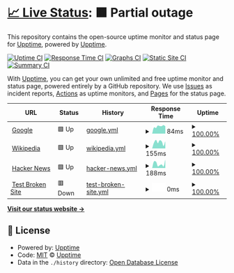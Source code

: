 # [📈 Live Status](https://upptime.github.io/upptime): <!--live status--> **🟧 Partial outage**

This repository contains the open-source uptime monitor and status page for [Upptime](https://upptime.js.org), powered by [Upptime](https://github.com/upptime/upptime).

[![Uptime CI](https://github.com/AvengersCodeLovers/sal-uptime/workflows/Uptime%20CI/badge.svg)](https://github.com/AvengersCodeLovers/sal-uptime/actions?query=workflow%3A%22Uptime+CI%22)
[![Response Time CI](https://github.com/AvengersCodeLovers/sal-uptime/workflows/Response%20Time%20CI/badge.svg)](https://github.com/AvengersCodeLovers/sal-uptime/actions?query=workflow%3A%22Response+Time+CI%22)
[![Graphs CI](https://github.com/AvengersCodeLovers/sal-uptime/workflows/Graphs%20CI/badge.svg)](https://github.com/AvengersCodeLovers/sal-uptime/actions?query=workflow%3A%22Graphs+CI%22)
[![Static Site CI](https://github.com/AvengersCodeLovers/sal-uptime/workflows/Static%20Site%20CI/badge.svg)](https://github.com/AvengersCodeLovers/sal-uptime/actions?query=workflow%3A%22Static+Site+CI%22)
[![Summary CI](https://github.com/AvengersCodeLovers/sal-uptime/workflows/Summary%20CI/badge.svg)](https://github.com/AvengersCodeLovers/sal-uptime/actions?query=workflow%3A%22Summary+CI%22)

With [Upptime](https://upptime.js.org), you can get your own unlimited and free uptime monitor and status page, powered entirely by a GitHub repository. We use [Issues](https://github.com/upptime/upptime/issues) as incident reports, [Actions](https://github.com/AvengersCodeLovers/sal-uptime/actions) as uptime monitors, and [Pages](https://upptime.github.io/upptime) for the status page.

<!--start: status pages-->
<!-- This summary is generated by Upptime (https://github.com/upptime/upptime) -->
<!-- Do not edit this manually, your changes will be overwritten -->
<!-- prettier-ignore -->
| URL | Status | History | Response Time | Uptime |
| --- | ------ | ------- | ------------- | ------ |
| <img alt="" src="https://favicons.githubusercontent.com/www.google.com" height="13"> [Google](https://www.google.com) | 🟩 Up | [google.yml](https://github.com/AvengersCodeLovers/sal-uptime/commits/HEAD/history/google.yml) | <details><summary><img alt="Response time graph" src="./graphs/google/response-time-week.png" height="20"> 84ms</summary><br><a href="https://AvengersCodeLovers.github.io/sal-uptime/history/google"><img alt="Response time 84" src="https://img.shields.io/endpoint?url=https%3A%2F%2Fraw.githubusercontent.com%2FAvengersCodeLovers%2Fsal-uptime%2FHEAD%2Fapi%2Fgoogle%2Fresponse-time.json"></a><br><a href="https://AvengersCodeLovers.github.io/sal-uptime/history/google"><img alt="24-hour response time 84" src="https://img.shields.io/endpoint?url=https%3A%2F%2Fraw.githubusercontent.com%2FAvengersCodeLovers%2Fsal-uptime%2FHEAD%2Fapi%2Fgoogle%2Fresponse-time-day.json"></a><br><a href="https://AvengersCodeLovers.github.io/sal-uptime/history/google"><img alt="7-day response time 84" src="https://img.shields.io/endpoint?url=https%3A%2F%2Fraw.githubusercontent.com%2FAvengersCodeLovers%2Fsal-uptime%2FHEAD%2Fapi%2Fgoogle%2Fresponse-time-week.json"></a><br><a href="https://AvengersCodeLovers.github.io/sal-uptime/history/google"><img alt="30-day response time 84" src="https://img.shields.io/endpoint?url=https%3A%2F%2Fraw.githubusercontent.com%2FAvengersCodeLovers%2Fsal-uptime%2FHEAD%2Fapi%2Fgoogle%2Fresponse-time-month.json"></a><br><a href="https://AvengersCodeLovers.github.io/sal-uptime/history/google"><img alt="1-year response time 84" src="https://img.shields.io/endpoint?url=https%3A%2F%2Fraw.githubusercontent.com%2FAvengersCodeLovers%2Fsal-uptime%2FHEAD%2Fapi%2Fgoogle%2Fresponse-time-year.json"></a></details> | <details><summary><a href="https://AvengersCodeLovers.github.io/sal-uptime/history/google">100.00%</a></summary><a href="https://AvengersCodeLovers.github.io/sal-uptime/history/google"><img alt="All-time uptime 100.00%" src="https://img.shields.io/endpoint?url=https%3A%2F%2Fraw.githubusercontent.com%2FAvengersCodeLovers%2Fsal-uptime%2FHEAD%2Fapi%2Fgoogle%2Fuptime.json"></a><br><a href="https://AvengersCodeLovers.github.io/sal-uptime/history/google"><img alt="24-hour uptime 100.00%" src="https://img.shields.io/endpoint?url=https%3A%2F%2Fraw.githubusercontent.com%2FAvengersCodeLovers%2Fsal-uptime%2FHEAD%2Fapi%2Fgoogle%2Fuptime-day.json"></a><br><a href="https://AvengersCodeLovers.github.io/sal-uptime/history/google"><img alt="7-day uptime 100.00%" src="https://img.shields.io/endpoint?url=https%3A%2F%2Fraw.githubusercontent.com%2FAvengersCodeLovers%2Fsal-uptime%2FHEAD%2Fapi%2Fgoogle%2Fuptime-week.json"></a><br><a href="https://AvengersCodeLovers.github.io/sal-uptime/history/google"><img alt="30-day uptime 100.00%" src="https://img.shields.io/endpoint?url=https%3A%2F%2Fraw.githubusercontent.com%2FAvengersCodeLovers%2Fsal-uptime%2FHEAD%2Fapi%2Fgoogle%2Fuptime-month.json"></a><br><a href="https://AvengersCodeLovers.github.io/sal-uptime/history/google"><img alt="1-year uptime 100.00%" src="https://img.shields.io/endpoint?url=https%3A%2F%2Fraw.githubusercontent.com%2FAvengersCodeLovers%2Fsal-uptime%2FHEAD%2Fapi%2Fgoogle%2Fuptime-year.json"></a></details>
| <img alt="" src="https://favicons.githubusercontent.com/en.wikipedia.org" height="13"> [Wikipedia](https://en.wikipedia.org) | 🟩 Up | [wikipedia.yml](https://github.com/AvengersCodeLovers/sal-uptime/commits/HEAD/history/wikipedia.yml) | <details><summary><img alt="Response time graph" src="./graphs/wikipedia/response-time-week.png" height="20"> 155ms</summary><br><a href="https://AvengersCodeLovers.github.io/sal-uptime/history/wikipedia"><img alt="Response time 155" src="https://img.shields.io/endpoint?url=https%3A%2F%2Fraw.githubusercontent.com%2FAvengersCodeLovers%2Fsal-uptime%2FHEAD%2Fapi%2Fwikipedia%2Fresponse-time.json"></a><br><a href="https://AvengersCodeLovers.github.io/sal-uptime/history/wikipedia"><img alt="24-hour response time 155" src="https://img.shields.io/endpoint?url=https%3A%2F%2Fraw.githubusercontent.com%2FAvengersCodeLovers%2Fsal-uptime%2FHEAD%2Fapi%2Fwikipedia%2Fresponse-time-day.json"></a><br><a href="https://AvengersCodeLovers.github.io/sal-uptime/history/wikipedia"><img alt="7-day response time 155" src="https://img.shields.io/endpoint?url=https%3A%2F%2Fraw.githubusercontent.com%2FAvengersCodeLovers%2Fsal-uptime%2FHEAD%2Fapi%2Fwikipedia%2Fresponse-time-week.json"></a><br><a href="https://AvengersCodeLovers.github.io/sal-uptime/history/wikipedia"><img alt="30-day response time 155" src="https://img.shields.io/endpoint?url=https%3A%2F%2Fraw.githubusercontent.com%2FAvengersCodeLovers%2Fsal-uptime%2FHEAD%2Fapi%2Fwikipedia%2Fresponse-time-month.json"></a><br><a href="https://AvengersCodeLovers.github.io/sal-uptime/history/wikipedia"><img alt="1-year response time 155" src="https://img.shields.io/endpoint?url=https%3A%2F%2Fraw.githubusercontent.com%2FAvengersCodeLovers%2Fsal-uptime%2FHEAD%2Fapi%2Fwikipedia%2Fresponse-time-year.json"></a></details> | <details><summary><a href="https://AvengersCodeLovers.github.io/sal-uptime/history/wikipedia">100.00%</a></summary><a href="https://AvengersCodeLovers.github.io/sal-uptime/history/wikipedia"><img alt="All-time uptime 100.00%" src="https://img.shields.io/endpoint?url=https%3A%2F%2Fraw.githubusercontent.com%2FAvengersCodeLovers%2Fsal-uptime%2FHEAD%2Fapi%2Fwikipedia%2Fuptime.json"></a><br><a href="https://AvengersCodeLovers.github.io/sal-uptime/history/wikipedia"><img alt="24-hour uptime 100.00%" src="https://img.shields.io/endpoint?url=https%3A%2F%2Fraw.githubusercontent.com%2FAvengersCodeLovers%2Fsal-uptime%2FHEAD%2Fapi%2Fwikipedia%2Fuptime-day.json"></a><br><a href="https://AvengersCodeLovers.github.io/sal-uptime/history/wikipedia"><img alt="7-day uptime 100.00%" src="https://img.shields.io/endpoint?url=https%3A%2F%2Fraw.githubusercontent.com%2FAvengersCodeLovers%2Fsal-uptime%2FHEAD%2Fapi%2Fwikipedia%2Fuptime-week.json"></a><br><a href="https://AvengersCodeLovers.github.io/sal-uptime/history/wikipedia"><img alt="30-day uptime 100.00%" src="https://img.shields.io/endpoint?url=https%3A%2F%2Fraw.githubusercontent.com%2FAvengersCodeLovers%2Fsal-uptime%2FHEAD%2Fapi%2Fwikipedia%2Fuptime-month.json"></a><br><a href="https://AvengersCodeLovers.github.io/sal-uptime/history/wikipedia"><img alt="1-year uptime 100.00%" src="https://img.shields.io/endpoint?url=https%3A%2F%2Fraw.githubusercontent.com%2FAvengersCodeLovers%2Fsal-uptime%2FHEAD%2Fapi%2Fwikipedia%2Fuptime-year.json"></a></details>
| <img alt="" src="https://favicons.githubusercontent.com/news.ycombinator.com" height="13"> [Hacker News](https://news.ycombinator.com) | 🟩 Up | [hacker-news.yml](https://github.com/AvengersCodeLovers/sal-uptime/commits/HEAD/history/hacker-news.yml) | <details><summary><img alt="Response time graph" src="./graphs/hacker-news/response-time-week.png" height="20"> 188ms</summary><br><a href="https://AvengersCodeLovers.github.io/sal-uptime/history/hacker-news"><img alt="Response time 188" src="https://img.shields.io/endpoint?url=https%3A%2F%2Fraw.githubusercontent.com%2FAvengersCodeLovers%2Fsal-uptime%2FHEAD%2Fapi%2Fhacker-news%2Fresponse-time.json"></a><br><a href="https://AvengersCodeLovers.github.io/sal-uptime/history/hacker-news"><img alt="24-hour response time 188" src="https://img.shields.io/endpoint?url=https%3A%2F%2Fraw.githubusercontent.com%2FAvengersCodeLovers%2Fsal-uptime%2FHEAD%2Fapi%2Fhacker-news%2Fresponse-time-day.json"></a><br><a href="https://AvengersCodeLovers.github.io/sal-uptime/history/hacker-news"><img alt="7-day response time 188" src="https://img.shields.io/endpoint?url=https%3A%2F%2Fraw.githubusercontent.com%2FAvengersCodeLovers%2Fsal-uptime%2FHEAD%2Fapi%2Fhacker-news%2Fresponse-time-week.json"></a><br><a href="https://AvengersCodeLovers.github.io/sal-uptime/history/hacker-news"><img alt="30-day response time 188" src="https://img.shields.io/endpoint?url=https%3A%2F%2Fraw.githubusercontent.com%2FAvengersCodeLovers%2Fsal-uptime%2FHEAD%2Fapi%2Fhacker-news%2Fresponse-time-month.json"></a><br><a href="https://AvengersCodeLovers.github.io/sal-uptime/history/hacker-news"><img alt="1-year response time 188" src="https://img.shields.io/endpoint?url=https%3A%2F%2Fraw.githubusercontent.com%2FAvengersCodeLovers%2Fsal-uptime%2FHEAD%2Fapi%2Fhacker-news%2Fresponse-time-year.json"></a></details> | <details><summary><a href="https://AvengersCodeLovers.github.io/sal-uptime/history/hacker-news">100.00%</a></summary><a href="https://AvengersCodeLovers.github.io/sal-uptime/history/hacker-news"><img alt="All-time uptime 100.00%" src="https://img.shields.io/endpoint?url=https%3A%2F%2Fraw.githubusercontent.com%2FAvengersCodeLovers%2Fsal-uptime%2FHEAD%2Fapi%2Fhacker-news%2Fuptime.json"></a><br><a href="https://AvengersCodeLovers.github.io/sal-uptime/history/hacker-news"><img alt="24-hour uptime 100.00%" src="https://img.shields.io/endpoint?url=https%3A%2F%2Fraw.githubusercontent.com%2FAvengersCodeLovers%2Fsal-uptime%2FHEAD%2Fapi%2Fhacker-news%2Fuptime-day.json"></a><br><a href="https://AvengersCodeLovers.github.io/sal-uptime/history/hacker-news"><img alt="7-day uptime 100.00%" src="https://img.shields.io/endpoint?url=https%3A%2F%2Fraw.githubusercontent.com%2FAvengersCodeLovers%2Fsal-uptime%2FHEAD%2Fapi%2Fhacker-news%2Fuptime-week.json"></a><br><a href="https://AvengersCodeLovers.github.io/sal-uptime/history/hacker-news"><img alt="30-day uptime 100.00%" src="https://img.shields.io/endpoint?url=https%3A%2F%2Fraw.githubusercontent.com%2FAvengersCodeLovers%2Fsal-uptime%2FHEAD%2Fapi%2Fhacker-news%2Fuptime-month.json"></a><br><a href="https://AvengersCodeLovers.github.io/sal-uptime/history/hacker-news"><img alt="1-year uptime 100.00%" src="https://img.shields.io/endpoint?url=https%3A%2F%2Fraw.githubusercontent.com%2FAvengersCodeLovers%2Fsal-uptime%2FHEAD%2Fapi%2Fhacker-news%2Fuptime-year.json"></a></details>
| <img alt="" src="https://favicons.githubusercontent.com/thissitedoesnotexist.koj.co" height="13"> [Test Broken Site](https://thissitedoesnotexist.koj.co) | 🟥 Down | [test-broken-site.yml](https://github.com/AvengersCodeLovers/sal-uptime/commits/HEAD/history/test-broken-site.yml) | <details><summary><img alt="Response time graph" src="./graphs/test-broken-site/response-time-week.png" height="20"> 0ms</summary><br><a href="https://AvengersCodeLovers.github.io/sal-uptime/history/test-broken-site"><img alt="Response time 0" src="https://img.shields.io/endpoint?url=https%3A%2F%2Fraw.githubusercontent.com%2FAvengersCodeLovers%2Fsal-uptime%2FHEAD%2Fapi%2Ftest-broken-site%2Fresponse-time.json"></a><br><a href="https://AvengersCodeLovers.github.io/sal-uptime/history/test-broken-site"><img alt="24-hour response time 0" src="https://img.shields.io/endpoint?url=https%3A%2F%2Fraw.githubusercontent.com%2FAvengersCodeLovers%2Fsal-uptime%2FHEAD%2Fapi%2Ftest-broken-site%2Fresponse-time-day.json"></a><br><a href="https://AvengersCodeLovers.github.io/sal-uptime/history/test-broken-site"><img alt="7-day response time 0" src="https://img.shields.io/endpoint?url=https%3A%2F%2Fraw.githubusercontent.com%2FAvengersCodeLovers%2Fsal-uptime%2FHEAD%2Fapi%2Ftest-broken-site%2Fresponse-time-week.json"></a><br><a href="https://AvengersCodeLovers.github.io/sal-uptime/history/test-broken-site"><img alt="30-day response time 0" src="https://img.shields.io/endpoint?url=https%3A%2F%2Fraw.githubusercontent.com%2FAvengersCodeLovers%2Fsal-uptime%2FHEAD%2Fapi%2Ftest-broken-site%2Fresponse-time-month.json"></a><br><a href="https://AvengersCodeLovers.github.io/sal-uptime/history/test-broken-site"><img alt="1-year response time 0" src="https://img.shields.io/endpoint?url=https%3A%2F%2Fraw.githubusercontent.com%2FAvengersCodeLovers%2Fsal-uptime%2FHEAD%2Fapi%2Ftest-broken-site%2Fresponse-time-year.json"></a></details> | <details><summary><a href="https://AvengersCodeLovers.github.io/sal-uptime/history/test-broken-site">100.00%</a></summary><a href="https://AvengersCodeLovers.github.io/sal-uptime/history/test-broken-site"><img alt="All-time uptime 100.00%" src="https://img.shields.io/endpoint?url=https%3A%2F%2Fraw.githubusercontent.com%2FAvengersCodeLovers%2Fsal-uptime%2FHEAD%2Fapi%2Ftest-broken-site%2Fuptime.json"></a><br><a href="https://AvengersCodeLovers.github.io/sal-uptime/history/test-broken-site"><img alt="24-hour uptime 100.00%" src="https://img.shields.io/endpoint?url=https%3A%2F%2Fraw.githubusercontent.com%2FAvengersCodeLovers%2Fsal-uptime%2FHEAD%2Fapi%2Ftest-broken-site%2Fuptime-day.json"></a><br><a href="https://AvengersCodeLovers.github.io/sal-uptime/history/test-broken-site"><img alt="7-day uptime 100.00%" src="https://img.shields.io/endpoint?url=https%3A%2F%2Fraw.githubusercontent.com%2FAvengersCodeLovers%2Fsal-uptime%2FHEAD%2Fapi%2Ftest-broken-site%2Fuptime-week.json"></a><br><a href="https://AvengersCodeLovers.github.io/sal-uptime/history/test-broken-site"><img alt="30-day uptime 100.00%" src="https://img.shields.io/endpoint?url=https%3A%2F%2Fraw.githubusercontent.com%2FAvengersCodeLovers%2Fsal-uptime%2FHEAD%2Fapi%2Ftest-broken-site%2Fuptime-month.json"></a><br><a href="https://AvengersCodeLovers.github.io/sal-uptime/history/test-broken-site"><img alt="1-year uptime 100.00%" src="https://img.shields.io/endpoint?url=https%3A%2F%2Fraw.githubusercontent.com%2FAvengersCodeLovers%2Fsal-uptime%2FHEAD%2Fapi%2Ftest-broken-site%2Fuptime-year.json"></a></details>

<!--end: status pages-->

[**Visit our status website →**](https://upptime.github.io/upptime)

## 📄 License

- Powered by: [Upptime](https://github.com/upptime/upptime)
- Code: [MIT](./LICENSE) © [Upptime](https://upptime.js.org)
- Data in the `./history` directory: [Open Database License](https://opendatacommons.org/licenses/odbl/1-0/)
